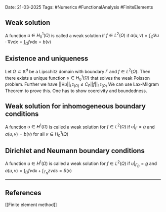 Date: 21-03-2025
Tags: #Numerics #FunctionalAnalysis #FiniteElements 

## Weak solution
A function $u \in H^1_0 (\Omega)$ is called a weak solution if $f \in L^2(\Omega)$ if
	$a(u,v) = \int_\Omega \nabla u \cdot \nabla v \text{d}x = \int_\Omega f v \text{d}x = b(v)$
## Existence and uniqueness
Let $\Omega \subset \mathbb{R}^d$ be a Lipschitz domain with boundary $\Gamma$ and $f \in L^2(\Omega)$. Then there exists a unique function $u \in H^1_0(\Omega)$ that solves the weak Poisson problem. Further we have
	$||\nabla u||_{L^2(\Omega)} \leq C_P || f||_{L^2 (\Omega)}$
We can use Lax-Milgram Theorem to prove this. One has to show coercivity and boundedness.
## Weak solution for inhomogeneous boundary conditions
A function $u \in H^1 (\Omega)$ is called a weak solution for $f\in L^2(\Omega)$ if $u|_\Gamma = g$ and $a(u,v) = b(v)$ for all $v \in H^1_0 (\Omega)$

## Dirichlet and Neumann boundary conditions
A function $u \in H^1(\Omega)$ is called a weak solution for $f\in L^2(\Omega)$ if $u|_{\Gamma_D} = g$ and
	$a(u,v) = \int_\Omega f v \text{d}x + \int_{\Gamma_N} z v \text{d}s = \tilde{b}(v)$ 


---
## References
[[Finite element method]]
